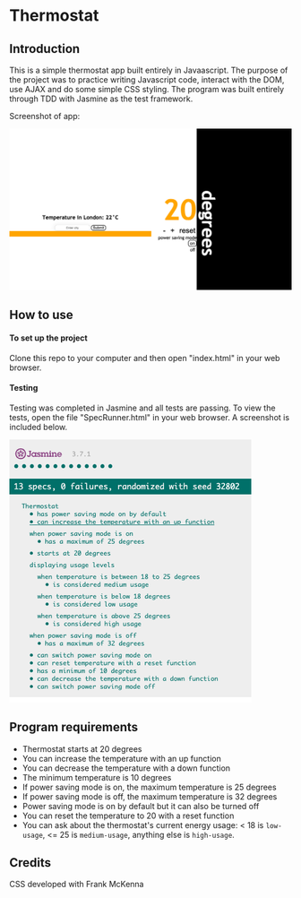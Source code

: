 # Thermostat

## Introduction

This is a simple thermostat app built entirely in Javaascript. The purpose of the project was to practice writing Javascript code, interact with the DOM, use AJAX and do some simple CSS styling. The program was built entirely through TDD with Jasmine as the test framework.

Screenshot of app:

![screenshot](./images/app.png)


## How to use

#### To set up the project

Clone this repo to your computer and then open "index.html" in your web browser.

#### Testing

Testing was completed in Jasmine and all tests are passing. To view the tests, open the file "SpecRunner.html" in your web browser. A screenshot is included below.

![tests](./images/tests.png)

## Program requirements

* Thermostat starts at 20 degrees
* You can increase the temperature with an up function
* You can decrease the temperature with a down function
* The minimum temperature is 10 degrees
* If power saving mode is on, the maximum temperature is 25 degrees
* If power saving mode is off, the maximum temperature is 32 degrees
* Power saving mode is on by default but it can also be turned off
* You can reset the temperature to 20 with a reset function
* You can ask about the thermostat's current energy usage: < 18 is `low-usage`, <= 25 is `medium-usage`, anything else is `high-usage`.

## Credits

CSS developed with Frank McKenna 